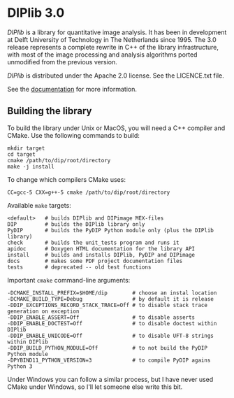 # DIPlib 3.0

*DIPlib* is a library for quantitative image analysis. It has been in development
at Delft University of Technology in The Netherlands since 1995. The 3.0 release
represents a complete rewrite in C++ of the library infrastructure, with most of
the image processing and analysis algorithms ported unmodified from the previous
version.

*DIPlib* is distributed under the Apache 2.0 license. See the LICENCE.txt file.

See the [documentation](https://diplib.github.io/diplib-docs/) for more information.

## Building the library

To build the library under Unix or MacOS, you will need a C++ compiler and CMake.
Use the following commands to build:

    mkdir target
    cd target
    cmake /path/to/dip/root/directory
    make -j install

To change which compilers CMake uses:

    CC=gcc-5 CXX=g++-5 cmake /path/to/dip/root/directory

Available `make` targets:

    <default>   # builds DIPlib and DIPimage MEX-files
    DIP         # builds the DIPlib library only
    PyDIP       # builds the PyDIP Python module only (plus the DIPlib library)
    check       # builds the unit_tests program and runs it
    apidoc      # Doxygen HTML documentation for the library API
    install     # builds and installs DIPlib, PyDIP and DIPimage
    docs        # makes some PDF project documentation files
    tests       # deprecated -- old test functions

Important `cmake` command-line arguments:

    -DCMAKE_INSTALL_PREFIX=$HOME/dip        # choose an instal location
    -DCMAKE_BUILD_TYPE=Debug                # by default it is release
    -DDIP_EXCEPTIONS_RECORD_STACK_TRACE=Off # to disable stack trace generation on exception
    -DDIP_ENABLE_ASSERT=Off                 # to disable asserts
    -DDIP_ENABLE_DOCTEST=Off                # to disable doctest within DIPlib
    -DDIP_ENABLE_UNICODE=Off                # to disable UFT-8 strings within DIPlib
    -DDIP_BUILD_PYTHON_MODULE=Off           # to not build the PyDIP Python module
    -DPYBIND11_PYTHON_VERSION=3             # to compile PyDIP agains Python 3

Under Windows you can follow a similar process, but I have never used CMake under
Windows, so I'll let someone else write this bit.

